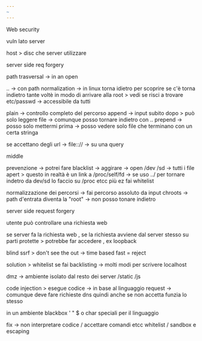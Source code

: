 ```yaml
---
~
---
```

Web security 

vuln lato server 

host > disc che server utilizzare

server side req forgery

path trasversal -> in an open 

.. -> con path normalization -> in linux torna idietro 
per scoprire se c'è torna indietro tante voltè in modo di arrivare alla root > vedi se risci a trovare etc/passwd -> accessibile da tutti 

plain -> controllo completo del percorso
append -> input subito dopo > può solo leggere file -> comunque posso tornare indietro con .. 
prepend -> posso solo mettermi prima -> posso vedere solo file che terminano con un certa stringa

se accettano degli url -> file::// -> su una query

middle 

prevenzione -> potrei fare blacklist -> aggirare -> open /dev /sd -> tutti i file apert > questo in realtà è un link a /proc/self/fd -> se uso ../ per tornare indetro da dev/sd lo faccio su /proc etcc 
più ez fai whitelist 

normalizzazione dei percorsi -> fai percorso assoluto da input 
chroots -> path d'entrata diventa la "root" -> non posso tonare indietro

server side request forgery

utente può controllare una richiesta web 

se server fa la richiesta web , se la richiesta avviene dal server stesso su parti protette > potrebbe far accedere , ex loopback 

blind ssrf > don't see the out -> time based fast = reject 

solution > whitelist 
se fai backlisting -> molti modi per scrivere localhost

dmz -> ambiente isolato dal resto dei server 
/static /js 

code injection > esegue codice -> in base al linguaggio 
request -> comunque deve fare richieste dns quindi anche se non accetta funzia lo stesso 

in un ambiente blackbox ' " $ o char speciali per il linguaggio 

fix -> non interpretare codice / accettare comandi etcc
whitelist / sandbox e escaping 
